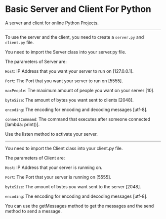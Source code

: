 # Basic Server and Client For Python

 A server and client for online Python Projects.

---

To use the server and the client, you need to create a `server.py` and `client.py` file.

You need to import the Server class into your server.py file.

The parameters of Server are:

`Host`: IP Address that you want your server to run on [127.0.0.1].

`Port`: The Port that you want your server to run on [5555].

`maxPeople`: The maximum amount of people you want on your server [10].

`byteSize`: The amount of bytes you want sent to clients [2048].

`encoding`: The encoding for encoding and decoding messages [utf-8].

`connectCommand`: The command that executes after someone connected [lambda: print()].

Use the listen method to activate your server.

---

You need to import the Client class into your client.py file.

The parameters of Client are:

`Host`: IP Address that your server is runming on.

`Port`: The Port that your server is running on [5555].

`byteSize`: The amount of bytes you want sent to the server [2048].

`encoding`: The encoding for encoding and decoding messages [utf-8].

You can use the getMessages method to get the messages and the send method to send a message.
